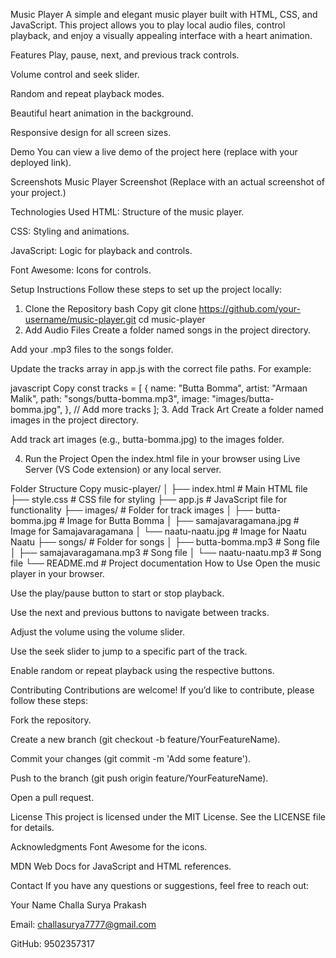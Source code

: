Music Player
A simple and elegant music player built with HTML, CSS, and JavaScript. This project allows you to play local audio files, control playback, and enjoy a visually appealing interface with a heart animation.

Features
Play, pause, next, and previous track controls.

Volume control and seek slider.

Random and repeat playback modes.

Beautiful heart animation in the background.

Responsive design for all screen sizes.

Demo
You can view a live demo of the project here (replace with your deployed link).

Screenshots
Music Player Screenshot
(Replace with an actual screenshot of your project.)

Technologies Used
HTML: Structure of the music player.

CSS: Styling and animations.

JavaScript: Logic for playback and controls.

Font Awesome: Icons for controls.

Setup Instructions
Follow these steps to set up the project locally:

1. Clone the Repository
bash
Copy
git clone https://github.com/your-username/music-player.git
cd music-player
2. Add Audio Files
Create a folder named songs in the project directory.

Add your .mp3 files to the songs folder.

Update the tracks array in app.js with the correct file paths. For example:

javascript
Copy
const tracks = [
  {
    name: "Butta Bomma",
    artist: "Armaan Malik",
    path: "songs/butta-bomma.mp3",
    image: "images/butta-bomma.jpg",
  },
  // Add more tracks
];
3. Add Track Art
Create a folder named images in the project directory.

Add track art images (e.g., butta-bomma.jpg) to the images folder.

4. Run the Project
Open the index.html file in your browser using Live Server (VS Code extension) or any local server.

Folder Structure
Copy
music-player/
│
├── index.html          # Main HTML file
├── style.css           # CSS file for styling
├── app.js              # JavaScript file for functionality
├── images/             # Folder for track images
│   ├── butta-bomma.jpg # Image for Butta Bomma
│   ├── samajavaragamana.jpg # Image for Samajavaragamana
│   └── naatu-naatu.jpg # Image for Naatu Naatu
├── songs/              # Folder for songs
│   ├── butta-bomma.mp3 # Song file
│   ├── samajavaragamana.mp3 # Song file
│   └── naatu-naatu.mp3 # Song file
└── README.md           # Project documentation
How to Use
Open the music player in your browser.

Use the play/pause button to start or stop playback.

Use the next and previous buttons to navigate between tracks.

Adjust the volume using the volume slider.

Use the seek slider to jump to a specific part of the track.

Enable random or repeat playback using the respective buttons.

Contributing
Contributions are welcome! If you’d like to contribute, please follow these steps:

Fork the repository.

Create a new branch (git checkout -b feature/YourFeatureName).

Commit your changes (git commit -m 'Add some feature').

Push to the branch (git push origin feature/YourFeatureName).

Open a pull request.

License
This project is licensed under the MIT License. See the LICENSE file for details.

Acknowledgments
Font Awesome for the icons.

MDN Web Docs for JavaScript and HTML references.

Contact
If you have any questions or suggestions, feel free to reach out:

Your Name Challa Surya Prakash

Email: challasurya7777@gmail.com

GitHub: 9502357317
